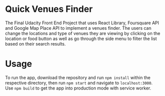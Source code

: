 # Quick Venues Finder

The Final Udacity Front End Project that uses React Library, Foursquare API and Google Map Place API to implement a venues finder. The users can change the locations and type of venues they are viewing by clicking on the location or food button as well as go through the side menu to filter the list based on their search results. 

# Usage
To run the app, download the repository and run `npm install` within the respective directory, then run `npm start` and navigate to `localhost:3000`.
Use `npm build` to get the app into production mode with service worker.
